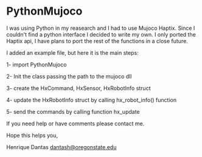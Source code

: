 # PythonMujoco

I was using Python in my reasearch and I had to use Mujoco Haptix. Since I couldn't find a python interface I decided to write my own. I only ported the Haptix api, I have plans to port the rest of the functions in a close future.

I added an example file, but here it is the main steps:

1- import PythonMujoco

2- Init the class passing the path to the mujoco dll

3- create the HxCommand, HxSensor, HxRobotInfo struct

4- update the HxRobotInfo struct by calling hx_robot_info() function

5- send the commands by calling function hx_update

If you need help or have comments please contact me.

Hope this helps you,

Henrique Dantas
dantash@oregonstate.edu

